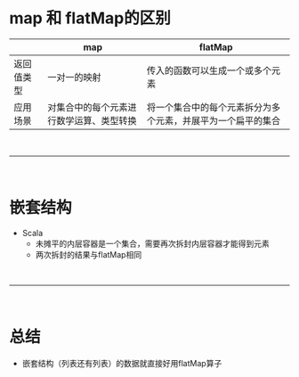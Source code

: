 # map 和 flatMap的区别


| | map | flatMap |
|----------|-----|---------|
| 返回值类型 | 一对一的映射 |传入的函数可以生成一个或多个元素  |
|应用场景|对集合中的每个元素进行数学运算、类型转换|将一个集合中的每个元素拆分为多个元素，并展平为一个扁平的集合|



<br>

---

<br>

# 嵌套结构
- Scala
  - 未摊平的内层容器是一个集合，需要再次拆封内层容器才能得到元素
  - 两次拆封的结果与flatMap相同

<br>

---

<br>

# 总结
- 嵌套结构（列表还有列表）的数据就直接好用flatMap算子
